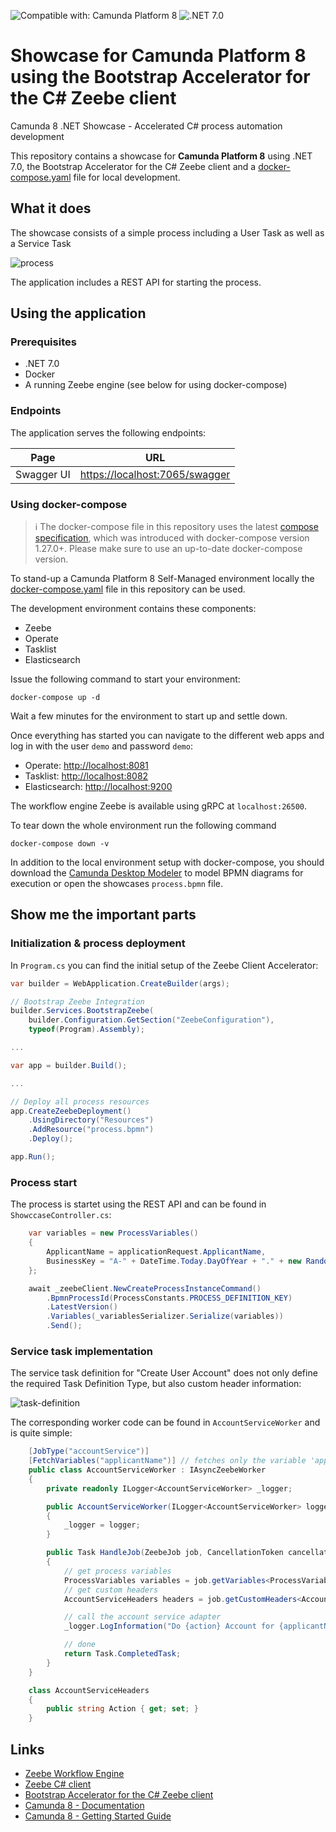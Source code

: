﻿![Compatible with: Camunda Platform 8](https://img.shields.io/badge/Compatible%20with-Camunda%20Platform%208-0072Ce)
![.NET 7.0](https://img.shields.io/badge/.NET-7.0-orange.svg)

# Showcase for Camunda Platform 8 using the Bootstrap Accelerator for the C# Zeebe client

Camunda 8 .NET Showcase - Accelerated C# process automation development

This repository contains a showcase for **Camunda Platform 8** using .NET 7.0, the Bootstrap Accelerator for the C# Zeebe client
and a [docker-compose.yaml](docker-compose.yaml) file for local development.

## What it does

The showcase consists of a simple process including a User Task as well as a Service Task

![process](Docs/process.png)

The application includes a REST API for starting the process.

## Using the application

### Prerequisites

* .NET 7.0
* Docker
* A running Zeebe engine (see below for using docker-compose)

### Endpoints

The application serves the following endpoints:

| **Page**              | **URL**                                                                         |
|-----------------------|---------------------------------------------------------------------------------|
| Swagger UI            | [https://localhost:7065/swagger](https://localhost:7065/swagger/index.html)     |

### Using docker-compose

> :information_source: The docker-compose file in this repository uses the latest [compose specification](https://docs.docker.com/compose/compose-file/), which was introduced with docker-compose version 1.27.0+. Please make sure to use an up-to-date docker-compose version.

To stand-up a Camunda Platform 8 Self-Managed environment locally the [docker-compose.yaml](docker-compose.yaml) file in this repository can be used.

The development environment contains these components:
- Zeebe
- Operate
- Tasklist
- Elasticsearch

Issue the following command to start your environment:

```
docker-compose up -d
```

Wait a few minutes for the environment to start up and settle down.

Once everything has started you can navigate to the different web apps and log in with the user `demo` and password `demo`:
- Operate: [http://localhost:8081](http://localhost:8081)
- Tasklist: [http://localhost:8082](http://localhost:8082)
- Elasticsearch: [http://localhost:9200](http://localhost:9200)

The workflow engine Zeebe is available using gRPC at `localhost:26500`.

To tear down the whole environment run the following command

```
docker-compose down -v
```

In addition to the local environment setup with docker-compose, you should download the [Camunda Desktop Modeler](https://camunda.com/download/modeler/) to model BPMN diagrams for execution or open the showcases `process.bpmn` file.

## Show me the important parts

### Initialization & process deployment

In `Program.cs` you can find the initial setup of the Zeebe Client Accelerator:

```csharp
var builder = WebApplication.CreateBuilder(args);

// Bootstrap Zeebe Integration
builder.Services.BootstrapZeebe(
    builder.Configuration.GetSection("ZeebeConfiguration"),
    typeof(Program).Assembly);

...

var app = builder.Build();

...

// Deploy all process resources
app.CreateZeebeDeployment()
    .UsingDirectory("Resources")
    .AddResource("process.bpmn")
    .Deploy();

app.Run();
```

### Process start

The process is startet using the REST API and can be found in `ShowccaseController.cs`:

```csharp
    var variables = new ProcessVariables()
    {
        ApplicantName = applicationRequest.ApplicantName,
        BusinessKey = "A-" + DateTime.Today.DayOfYear + "." + new Random().Next(0, 9999)
    };

    await _zeebeClient.NewCreateProcessInstanceCommand()
        .BpmnProcessId(ProcessConstants.PROCESS_DEFINITION_KEY)
        .LatestVersion()
        .Variables(_variablesSerializer.Serialize(variables))
        .Send();
```

### Service task implementation

The service task definition for "Create User Account" does not only define the required Task Definition Type, but also custom header information:

![task-definition](Docs/task-definition.png)

The corresponding worker code can be found in `AccountServiceWorker` and is quite simple:

```csharp
    [JobType("accountService")]
    [FetchVariables("applicantName")] // fetches only the variable 'applicantName' - not the 'businessKey'
    public class AccountServiceWorker : IAsyncZeebeWorker
    {
        private readonly ILogger<AccountServiceWorker> _logger;

        public AccountServiceWorker(ILogger<AccountServiceWorker> logger)
        {
            _logger = logger;
        }

        public Task HandleJob(ZeebeJob job, CancellationToken cancellationToken)
        {
            // get process variables
            ProcessVariables variables = job.getVariables<ProcessVariables>();
            // get custom headers
            AccountServiceHeaders headers = job.getCustomHeaders<AccountServiceHeaders>();

            // call the account service adapter
            _logger.LogInformation("Do {action} Account for {applicantName}", headers.Action, variables.ApplicantName);

            // done
            return Task.CompletedTask;
        }
    }

    class AccountServiceHeaders
    {
        public string Action { get; set; }
    }
```

## Links

* [Zeebe Workflow Engine](https://github.com/camunda/zeebe)
* [Zeebe C# client](https://github.com/camunda-community-hub/zeebe-client-csharp)
* [Bootstrap Accelerator for the C# Zeebe client](https://github.com/VonDerBeck/zeebe-client-csharp-accelerator)
* [Camunda 8 - Documentation](https://docs.camunda.io)
* [Camunda 8 - Getting Started Guide](https://github.com/camunda/camunda-platform-get-started)

